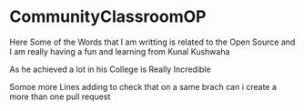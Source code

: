 # CommunityClassroomOP
Here Some of the Words that I am writting is related to the Open Source and I am really having a fun and learning from Kunal Kushwaha

As he achieved a lot in his College is Really Incredible

Somoe more Lines adding to check that on a same brach can i create a more than one pull request 
